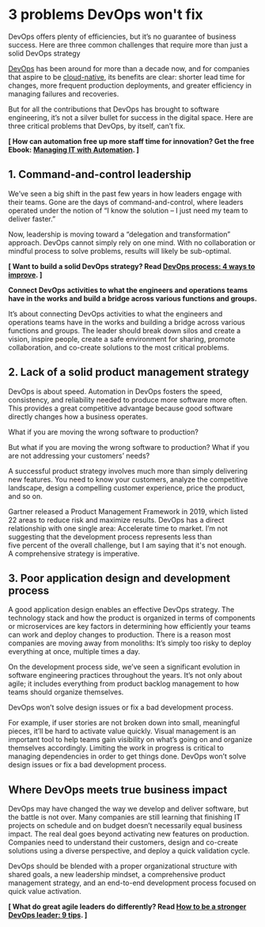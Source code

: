 # 3 problems DevOps won't fix

DevOps offers plenty of efficiencies, but it’s no guarantee of business success. Here are three common challenges that require more than just a solid DevOps strategy

[DevOps](https://enterprisersproject.com/taxonomy/term/76) has been around for more than a decade now, and for companies that aspire to be [cloud-native](https://enterprisersproject.com/article/2018/10/how-explain-cloud-native-apps-plain-english "How to explain cloud-native apps in plain English"), its benefits are clear: shorter lead time for changes, more frequent production deployments, and greater efficiency in managing failures and recoveries.

But for all the contributions that DevOps has brought to software engineering, it’s not a silver bullet for success in the digital space. Here are three critical problems that DevOps, by itself, can’t fix.

**[ How can automation free up more staff time for innovation? Get the free Ebook: [Managing IT with Automation](https://www.redhat.com/en/engage/automated-enterprise-ebook-20171115?intcmp=701f2000000tjyaAAA). ]**

## 1\. Command-and-control leadership

We’ve seen a big shift in the past few years in how leaders engage with their teams. Gone are the days of command-and-control, where leaders operated under the notion of “I know the solution – I just need my team to deliver faster.”

Now, leadership is moving toward a “delegation and transformation” approach. DevOps cannot simply rely on one mind. With no collaboration or mindful process to solve problems, results will likely be sub-optimal.

**[ Want to build a solid DevOps strategy? Read [DevOps process: 4 ways to improve](https://enterprisersproject.com/article/2020/1/devops-process-how-improve). ]**

**Connect DevOps activities to what the engineers and operations teams have in the works and build a bridge across various functions and groups.**

It’s about connecting DevOps activities to what the engineers and operations teams have in the works and building a bridge across various functions and groups. The leader should break down silos and create a vision, inspire people, create a safe environment for sharing, promote collaboration, and co-create solutions to the most critical problems.

## 2\. Lack of a solid product management strategy

DevOps is about speed. Automation in DevOps fosters the speed, consistency, and reliability needed to produce more software more often. This provides a great competitive advantage because good software directly changes how a business operates.

What if you are moving the wrong software to production?

But what if you are moving the wrong software to production? What if you are not addressing your customers’ needs?

A successful product strategy involves much more than simply delivering new features. You need to know your customers, analyze the competitive landscape, design a compelling customer experience, price the product, and so on.

Gartner released a Product Management Framework in 2019, which listed 22 areas to reduce risk and maximize results. DevOps has a direct relationship with one single area: Accelerate time to market. I’m not suggesting that the development process represents less than five percent of the overall challenge, but I am saying that it's not enough. A comprehensive strategy is imperative.

## 3\. Poor application design and development process

A good application design enables an effective DevOps strategy. The technology stack and how the product is organized in terms of components or microservices are key factors in determining how efficiently your teams can work and deploy changes to production. There is a reason most companies are moving away from monoliths: It’s simply too risky to deploy everything at once, multiple times a day.

On the development process side, we’ve seen a significant evolution in software engineering practices throughout the years. It’s not only about agile; it includes everything from product backlog management to how teams should organize themselves.

DevOps won’t solve design issues or fix a bad development process.

For example, if user stories are not broken down into small, meaningful pieces, it’ll be hard to activate value quickly. Visual management is an important tool to help teams gain visibility on what’s going on and organize themselves accordingly. Limiting the work in progress is critical to managing dependencies in order to get things done. DevOps won’t solve design issues or fix a bad development process.

## Where DevOps meets true business impact

DevOps may have changed the way we develop and deliver software, but the battle is not over. Many companies are still learning that finishing IT projects on schedule and on budget doesn’t necessarily equal business impact. The real deal goes beyond activating new features on production. Companies need to understand their customers, design and co-create solutions using a diverse perspective, and deploy a quick validation cycle.

DevOps should be blended with a proper organizational structure with shared goals, a new leadership mindset, a comprehensive product management strategy, and an end-to-end development process focused on quick value activation.

**[ What do great agile leaders do differently? Read [How to be a stronger DevOps leader: 9 tips](https://enterprisersproject.com/article/2018/7/how-be-stronger-devops-leader-9-tips?sc_cid=70160000000h0axaaq). ]**
